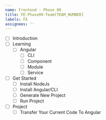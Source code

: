 ```yaml
---
name: Frontend - Phase 09
title: FE-Phase09-Team[TEAM_NUMBER]
labels: FE
assignees: ''
---
```


-   [ ] Introduction
-   [ ] Learning
    -   [ ] Angular
        -   [ ] CLI
        -   [ ] Component
        -   [ ] Module
        -   [ ] Service
-   [ ] Get Started
    -   [ ] Install NodeJs
    -   [ ] Install Angular/CLI
    -   [ ] Generate New Project
    -   [ ] Run Project
-   [ ] Project
    -   [ ] Transfer Your Current Code To Angular
